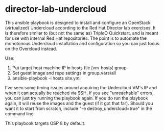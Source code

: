 # director-lab-undercloud

This ansible playbook is designed to install and configure an OpenStack (virtualized) Undercloud according to the Red Hat Director lab exercises.  It is therefore similar to (but not the same as) TripleO Quickstart, and is meant for use with internal Red Hat repositories.  The point is to automate the monotonous Undercloud installation and configuration so you can just focus on the Overcloud instead.

Use:
1. Put target host machine IP in hosts file [vm-hosts] group
2. Set guest image and repo settings in group_vars/all
3. ansible-playbook -i hosts site.yml

I've seen some timing issues around acquiring the Undercloud VM's IP and when it can actually be reached via SSH.  If you see "unreachable" errors, you can just try running the playbook again.  If you do run the playbook again, it will reuse the images and the guest (if it got that far).  Should you want it to start from scratch, include "-e destroy_undercloud=true" in the command line.

This playbook targets OSP 8 by default.
